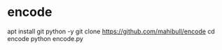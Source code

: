 # encode

apt install git python -y
git clone
https://github.com/mahibull/encode
cd encode
python encode.py
